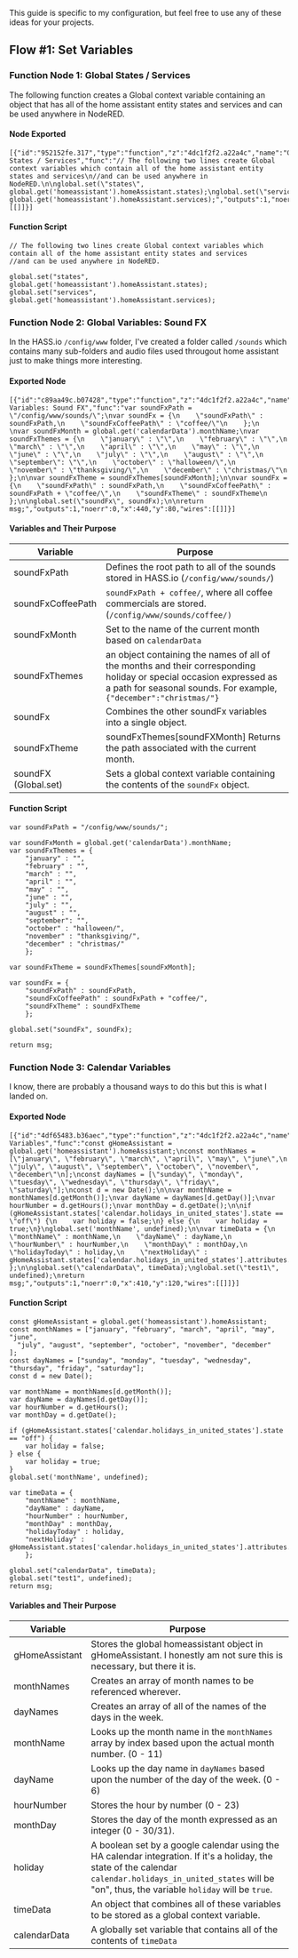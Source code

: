 This guide is specific to my configuration, but feel free to use any of these ideas for your projects.

## Flow #1: Set Variables

### Function Node 1: Global States / Services

The following function creates a Global context variable containing an object that has all of the home assistant entity states and services and can be used anywhere in NodeRED.

#### Node Exported 

```
[{"id":"952152fe.317","type":"function","z":"4dc1f2f2.a22a4c","name":"Global States / Services","func":"// The following two lines create Global context variables which contain all of the home assistant entity states and services\n//and can be used anywhere in NodeRED.\n\nglobal.set(\"states\", global.get('homeassistant').homeAssistant.states);\nglobal.set(\"services\", global.get('homeassistant').homeAssistant.services);","outputs":1,"noerr":0,"x":430,"y":40,"wires":[[]]}]
```

#### Function Script

```
// The following two lines create Global context variables which contain all of the home assistant entity states and services
//and can be used anywhere in NodeRED.

global.set("states", global.get('homeassistant').homeAssistant.states);
global.set("services", global.get('homeassistant').homeAssistant.services);
```
### Function Node 2: Global Variables: Sound FX

In the HASS.io `/config/www` folder, I've created a folder called `/sounds` which contains many sub-folders and audio files used througout home assistant just to make things more interesting.

#### Exported Node

```
[{"id":"c89aa49c.b07428","type":"function","z":"4dc1f2f2.a22a4c","name":"Global Variables: Sound FX","func":"var soundFxPath = \"/config/www/sounds/\";\nvar soundFx = {\n    \"soundFxPath\" : soundFxPath,\n    \"soundFxCoffeePath\" : \"coffee/\"\n    };\n    \nvar soundFxMonth = global.get('calendarData').monthName;\nvar soundFxThemes = {\n    \"january\" : \"\",\n    \"february\" : \"\",\n    \"march\" : \"\",\n    \"april\" : \"\",\n    \"may\" : \"\",\n    \"june\" : \"\",\n    \"july\" : \"\",\n    \"august\" : \"\",\n    \"september\": \"\",\n    \"october\" : \"halloween/\",\n    \"november\" : \"thanksgiving/\",\n    \"december\" : \"christmas/\"\n    };\n\nvar soundFxTheme = soundFxThemes[soundFxMonth];\n\nvar soundFx = {\n    \"soundFxPath\" : soundFxPath,\n    \"soundFxCoffeePath\" : soundFxPath + \"coffee/\",\n    \"soundFxTheme\" : soundFxTheme\n    };\n\nglobal.set(\"soundFx\", soundFx);\n\nreturn msg;","outputs":1,"noerr":0,"x":440,"y":80,"wires":[[]]}]
```
#### Variables and Their Purpose

| Variable | Purpose |
| - | - |
| soundFxPath | Defines the root path to all of the sounds stored in HASS.io (`/config/www/sounds/`) |
| soundFxCoffeePath | `soundFxPath + coffee/`, where all coffee commercials are stored. (`/config/www/sounds/coffee/)` |
| soundFxMonth | Set to the name of the current month based on `calendarData` |
| soundFxThemes | an object containing the names of all of the months and their corresponding holiday or special occasion expressed as a path for seasonal sounds.  For example, `{"december":"christmas/"}` |
| soundFx | Combines the other soundFx variables into a single object.
| soundFxTheme | soundFxThemes[soundFXMonth] Returns the path associated with the current month. |
| soundFX (Global.set) | Sets a global context variable containing the contents of the `soundFx` object. |

#### Function Script

```
var soundFxPath = "/config/www/sounds/";
    
var soundFxMonth = global.get('calendarData').monthName;
var soundFxThemes = {
    "january" : "",
    "february" : "",
    "march" : "",
    "april" : "",
    "may" : "",
    "june" : "",
    "july" : "",
    "august" : "",
    "september": "",
    "october" : "halloween/",
    "november" : "thanksgiving/",
    "december" : "christmas/"
    };

var soundFxTheme = soundFxThemes[soundFxMonth];

var soundFx = {
    "soundFxPath" : soundFxPath,
    "soundFxCoffeePath" : soundFxPath + "coffee/",
    "soundFxTheme" : soundFxTheme
    };

global.set("soundFx", soundFx);

return msg;
```

### Function Node 3: Calendar Variables

I know, there are probably a thousand ways to do this but this is what I landed on.

#### Exported Node

```
[{"id":"4df65483.b36aec","type":"function","z":"4dc1f2f2.a22a4c","name":"Calendar Variables","func":"const gHomeAssistant = global.get('homeassistant').homeAssistant;\nconst monthNames = [\"january\", \"february\", \"march\", \"april\", \"may\", \"june\",\n  \"july\", \"august\", \"september\", \"october\", \"november\", \"december\"\n];\nconst dayNames = [\"sunday\", \"monday\", \"tuesday\", \"wednesday\", \"thursday\", \"friday\", \"saturday\"];\nconst d = new Date();\n\nvar monthName = monthNames[d.getMonth()];\nvar dayName = dayNames[d.getDay()];\nvar hourNumber = d.getHours();\nvar monthDay = d.getDate();\n\nif (gHomeAssistant.states['calendar.holidays_in_united_states'].state == \"off\") {\n    var holiday = false;\n} else {\n    var holiday = true;\n}\nglobal.set('monthName', undefined);\n\nvar timeData = {\n    \"monthName\" : monthName,\n    \"dayName\" : dayName,\n    \"hourNumber\" : hourNumber,\n    \"monthDay\" : monthDay,\n    \"holidayToday\" : holiday,\n    \"nextHoliday\" : gHomeAssistant.states['calendar.holidays_in_united_states'].attributes.message\n    };\n\nglobal.set(\"calendarData\", timeData);\nglobal.set(\"test1\", undefined);\nreturn msg;","outputs":1,"noerr":0,"x":410,"y":120,"wires":[[]]}]
```

#### Function Script

```
const gHomeAssistant = global.get('homeassistant').homeAssistant;
const monthNames = ["january", "february", "march", "april", "may", "june",
  "july", "august", "september", "october", "november", "december"
];
const dayNames = ["sunday", "monday", "tuesday", "wednesday", "thursday", "friday", "saturday"];
const d = new Date();

var monthName = monthNames[d.getMonth()];
var dayName = dayNames[d.getDay()];
var hourNumber = d.getHours();
var monthDay = d.getDate();

if (gHomeAssistant.states['calendar.holidays_in_united_states'].state == "off") {
    var holiday = false;
} else {
    var holiday = true;
}
global.set('monthName', undefined);

var timeData = {
    "monthName" : monthName,
    "dayName" : dayName,
    "hourNumber" : hourNumber,
    "monthDay" : monthDay,
    "holidayToday" : holiday,
    "nextHoliday" : gHomeAssistant.states['calendar.holidays_in_united_states'].attributes.message
    };

global.set("calendarData", timeData);
global.set("test1", undefined);
return msg;
```

#### Variables and Their Purpose

| Variable | Purpose |
| - | - |
| gHomeAssistant | Stores the global homeassistant object in gHomeAssistant.  I honestly am not sure this is necessary, but there it is. |
| monthNames | Creates an array of month names to be referenced wherever. |
| dayNames | Creates an array of all of the names of the days in the week. |
| monthName | Looks up the month name in the `monthNames` array by index based upon the actual month number. (0 - 11) |
| dayName | Looks up the day name in `dayNames` based upon the number of the day of the week. (0 - 6) |
| hourNumber | Stores the hour by number (0 - 23)|
| monthDay | Stores the day of the month expressed as an integer (0 - 30/31). |
| holiday | A boolean set by a google calendar using the HA calendar integration.  If it's a holiday, the state of the calendar `calendar.holidays_in_united_states` will be "on", thus, the variable `holiday` will be `true`.|
| timeData | An object that combines all of these variables to be stored as a global context variable. |
| calendarData | A globally set variable that contains all of the contents of `timeData` |


